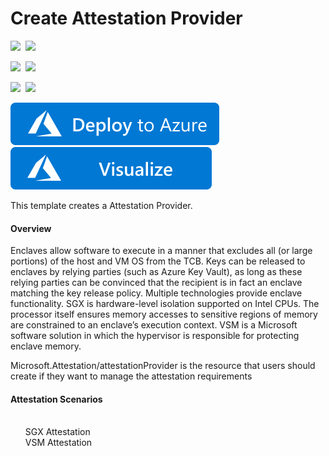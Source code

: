# Create Attestation Provider

<IMG SRC="https://azurequickstartsservice.blob.core.windows.net/badges/101-attestation-provider-create/PublicLastTestDate.svg" />&nbsp;
<IMG SRC="https://azurequickstartsservice.blob.core.windows.net/badges/101-attestation-provider-create/PublicDeployment.svg" />&nbsp;

<IMG SRC="https://azurequickstartsservice.blob.core.windows.net/badges/101-attestation-provider-create/FairfaxLastTestDate.svg" />&nbsp;
<IMG SRC="https://azurequickstartsservice.blob.core.windows.net/badges/101-attestation-provider-create/FairfaxDeployment.svg" />&nbsp;

<IMG SRC="https://azurequickstartsservice.blob.core.windows.net/badges/101-attestation-provider-create/BestPracticeResult.svg" />&nbsp;
<IMG SRC="https://azurequickstartsservice.blob.core.windows.net/badges/101-attestation-provider-create/CredScanResult.svg" />&nbsp;

<a href="https://portal.azure.com/#create/Microsoft.Template/uri/https%3A%2F%2Fraw.githubusercontent.com%2FAzure%2Fazure-quickstart-templates%2Fmaster%2F101-attestation-provider-create%2Fazuredeploy.json" target="_blank">
    <img src="https://raw.githubusercontent.com/Azure/azure-quickstart-templates/master/1-CONTRIBUTION-GUIDE/images/deploytoazure.svg?sanitize=true"/>
</a>
<a href="http://armviz.io/#/?load=https%3A%2F%2Fraw.githubusercontent.com%2FAzure%2Fazure-quickstart-templates%2Fmaster%2F101-attestation-provider-create%2Fazuredeploy.json" target="_blank">
    <img src="https://raw.githubusercontent.com/Azure/azure-quickstart-templates/master/1-CONTRIBUTION-GUIDE/images/visualizebutton.svg?sanitize=true"/>
</a>

This template creates a Attestation Provider.
<h4>Overview</h4>
<p>
Enclaves allow software to execute in a manner that excludes all (or large portions) of the host and VM OS from the TCB. Keys can be released to enclaves by relying parties (such as Azure Key Vault), as long as these relying parties can be convinced that the recipient is in fact an enclave matching the key release policy. 
Multiple technologies provide enclave functionality. SGX is hardware-level isolation supported on Intel CPUs. The processor itself ensures memory accesses to sensitive regions of memory are constrained to an enclave’s execution context. VSM is a Microsoft software solution in which the hypervisor is responsible for protecting enclave memory.
</p>

Microsoft.Attestation/attestationProvider is the resource that users should create if they want to manage the attestation requirements
<h4>Attestation Scenarios</h4>
<ul>
<br>SGX Attestation
<br>VSM Attestation
</ul>

